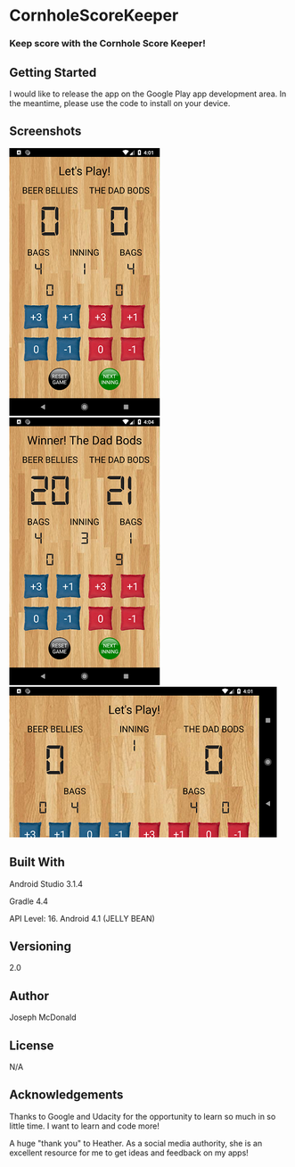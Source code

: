 # CornholeScoreKeeper

### Keep score with the Cornhole Score Keeper!

## Getting Started

I would like to release the app on the Google Play app development area. In the meantime, please use the code to install on your device.

## Screenshots

![Screenshot](/app/screenshots/Screenshot_Main.png) ![Screenshot](/app/screenshots/Screenshot_Win.png) ![Screenshot](/app/screenshots/Screenshot_Land.png)

## Built With

Android Studio 3.1.4

Gradle 4.4

API Level: 16. Android 4.1 (JELLY BEAN)

## Versioning

2.0

## Author

Joseph McDonald

## License

N/A

## Acknowledgements

Thanks to Google and Udacity for the opportunity to learn so much in so little time. I want to learn and code more!

A huge "thank you" to Heather. As a social media authority, she is an excellent resource for me to get ideas and feedback on my apps!

